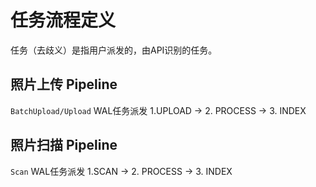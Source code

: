 # 任务流程定义
任务（去歧义）是指用户派发的，由API识别的任务。

## 照片上传 Pipeline
`BatchUpload/Upload`
WAL任务派发
1.UPLOAD → 2. PROCESS → 3. INDEX

## 照片扫描 Pipeline
`Scan`
WAL任务派发
1.SCAN → 2. PROCESS → 3. INDEX
